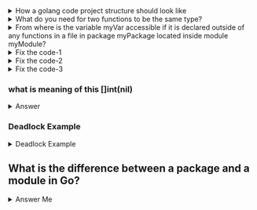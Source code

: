 <details>
<summary>How a golang code project structure should look like</summary>

## How a golang code project structure should look like

In Go, the recommended location for your Go source code is within the Go workspace. The Go workspace typically has the following directory structure:

```lua
GOPATH/
|-- bin/
|-- pkg/
|-- src/
    |-- github.com/
        |-- yourusername/
            |-- yourproject/
                |-- main.go
```
Here:

- GOPATH is an environment variable that points to the root of your workspace.
- bin/ contains the executable binaries.
- pkg/ contains package objects.
- src/ contains your source code.

Each project you work on should have its own folder under src/. In the example above, yourusername represents your GitHub username, and yourproject is the name of your Go project.

However, starting from Go 1.11, you have the option to work outside the traditional workspace by using Go modules. With Go modules, you can place your code in any directory, and Go will manage dependencies for you.

Here is an example of a project structure using Go modules:

```lua
myproject/
|-- go.mod
|-- go.sum
|-- main.go
|-- greetings/
    |-- greetings.go
```

In this structure:

- go.mod and go.sum are files created and managed by Go modules.
- main.go is your main program.
- greetings/ is a package that you might create.

To create a Go module, you can run the following command inside your project directory:

```bash
go mod init myproject
```

This will initialize a Go module for your project.

Remember, Go is flexible, and you have the freedom to organize your code the way that makes sense for your project. The Go module approach provides more flexibility in terms of project organization and dependency management.

### How can you tell Go to import a package from a different location?

In Go, you can use the import statement to import packages from different locations. By default, Go imports packages from the Go module specified in the go.mod file or from the standard library. However, you can specify a different import path for a package if it is hosted in a different location (e.g., a different repository or a custom server).

To import a package from a different location, you need to provide the full import path in your source code. The import path is a unique identifier for a package that includes the module name and the path within the module where the package is located.

Here's the general syntax:

```go
import "module/path/package"
``
Here's an example:

```go
// Importing a package from a different location
import "github.com/example/mylibrary/mypackage"
```
In this example, github.com/example/mylibrary is the module path, and mypackage is the path within the module where the package is located.

If the package is not part of a Go module, you can use the full URL of the repository:

```go
// Importing a package from a GitHub repository
import "github.com/example/mylibrary/mypackage"
```
</details>


<details>
    <summary>What do you need for two functions to be the same type?</summary>
    
In Go, for two functions to be considered the same type, they must have the same parameter types, the same return types, and the same names for corresponding parameters (if named parameters are used). The function signatures, which include the parameter and return types, need to match exactly.

Here's an example:
```golang
package main

import "fmt"

// Function1 has the same type as Function2
func Function1(a int, b string) {
    fmt.Println("Function1:", a, b)
}

func Function2(x int, y string) {
    fmt.Println("Function2:", x, y)
}

func main() {
    // Both function variables have the same type
    var f1 func(int, string) = Function1
    var f2 func(int, string) = Function2

    f1(42, "hello")
    f2(42, "world")
}
```
</details>

<details>
    <summary>From where is the variable myVar accessible if it is declared outside of any functions in a file in package myPackage located inside module myModule?</summary>
    
In Go, when a variable is declared outside of any functions within a file in a package, it becomes a package-level variable. The accessibility of a package-level variable depends on its identifier's casing (uppercase or lowercase).

## Here are the rules:

### Uppercase (exported) identifier:

If the variable name starts with an uppercase letter (e.g., MyVar), it is considered an exported identifier and is accessible from outside the package.
```go
// mypackage/mypackage.go
package mypackage

var MyVar int = 42
```

```go
// main.go
package main

import "mypackage"

func main() {
    value := mypackage.MyVar
    // You can access MyVar from outside the package because it is uppercase
    println(value)
}
```

### Lowercase identifier:

If the variable name starts with a lowercase letter (e.g., myVar), it is considered unexported and is only accessible within the same package.

```go
// mypackage/mypackage.go
package mypackage

var myVar int = 42
```

```go
// main.go
package main

import "mypackage"

func main() {
    // This would result in a compilation error
    value := mypackage.myVar
    println(value)
}
```
So, the accessibility of MyVar or myVar depends on whether the first letter of the identifier is uppercase (exported) or lowercase (unexported) and whether it is being accessed from within or outside the package.
</details>


<details>
    <summary> Fix the code-1 </summary>
    
```go
type Point struct {
  x int
  y int
}
 
func main() {
  data := []byte(`{"x":1, "y": 2}`)
  var p Point
  if err := json.Unmarshal(data, &p); err != nil {
    fmt.Println("error: ", err)
  } else {
    fmt.Println(p)
  }
}

This code printed {0, 0}. How can you fix it?
```

The issue with the provided code is related to the visibility of the fields in the Point struct. In Go, fields with a lowercase initial letter (e.g., x and y) are unexported and not accessible outside the package where the struct is defined.

```go
package main

import (
	"encoding/json"
	"fmt"
)

type Point struct {
	X int `json:"x"`
	Y int `json:"y"`
}

func main() {
	data := []byte(`{"x":1, "y": 2}`)
	var p Point

	if err := json.Unmarshal(data, &p); err != nil {
		fmt.Println("error:", err)
	} else {
		fmt.Println(p)
	}
}
```
    
</details>

<details>
	<summary>Fix the code-2</summary>
	What will be printed in this code?

```go
var stocks map[string]float64 // stock -> price
price := stocks["MSFT"]
fmt.Printf("%f\n", price)
```
       
The provided code will result in a runtime panic. This is because the stocks map is declared but not initialized before attempting to access the value associated with the key "MSFT".

In Go, a map is a reference type, and it must be initialized before use. The zero value of a map is nil, and attempting to access a key in a nil map results in a runtime panic.

To fix this issue, you need to initialize the stocks map before attempting to access its values. Here's an example:

```go
package main

import "fmt"

func main() {
    var stocks map[string]float64 // stock -> price

    // Initialize the map before using it
    stocks = make(map[string]float64)

    // Accessing the value for the key "MSFT"
    price := stocks["MSFT"]
    fmt.Printf("%f\n", price)
}
```
</details>

<details>
	<summary>Fix the code-3</summary>

Given the definition of worker below, what is the right syntax to start a goroutine that will call worker and send the result to a channel named ch?

func worker(m Message) Result

```go
package main

import "fmt"

type Message struct {
	Text string
}

type Result struct {
	ResultText string
}

func worker(m Message) Result {
	// Some processing...
	return Result{ResultText: "Processed: " + m.Text}
}

func main() {
	// Create a channel
	ch := make(chan Result)

	// Create a Message
	message := Message{Text: "Hello, World!"}

	// Start a goroutine to call worker and send the result to the channel
	go func() {
		result := worker(message)
		ch <- result
		close(ch) // Close the channel when done sending
	}()

	// Retrieve the result from the channel
	result := <-ch
	fmt.Println(result.ResultText)
}
```
</details>

### what is meaning of this []int(nil) 
<details>
	<Summary>Answer</Summary>
nil is the zero value for reference types in Go (pointers, slices, maps, channels, and interfaces).
[]int(nil) explicitly converts nil to a slice of type []int. This ensures that the type of the slice is clear, even though the slice itself is nil.

## Why Use []int(nil)?

- To initialize a nil slice explicitly.
- To reset a slice to its nil value.
- To create a slice with a specific type without allocating memory.

## Usage Examples:
### 1. Resetting a Slice:

```go
var slice []int = []int{1, 2, 3}
fmt.Println(slice) // Output: [1 2 3]

// Reset the slice to nil
slice = []int(nil)
fmt.Println(slice) // Output: []
fmt.Println(slice == nil) // Output: true
```
Here, []int(nil) explicitly sets slice to a nil slice of type []int.

### 2. Deep Copy of a Slice:
The expression append([]int(nil), originalSlice...) is a common idiom for creating a deep copy of a slice:

[]int(nil) creates a new empty slice of type []int without any underlying array.
append([]int(nil), originalSlice...) copies all elements of originalSlice into a new slice.
Example:

```go
original := []int{1, 2, 3}

// Create a deep copy
copy := append([]int(nil), original...)
copy[0] = 99

fmt.Println("Original:", original) // Output: Original: [1 2 3]
fmt.Println("Copy:", copy)         // Output: Copy: [99 2 3]
```
Here, modifying copy does not affect original because append creates a new underlying array for the new slice.

![image](https://github.com/user-attachments/assets/e3606c8a-662a-4dc1-bf3b-1f264b81d3e9)

</details>

### Deadlock Example
<details>
	<summary>Deadlock Example</summary>
	
```go
package main
import (
	"fmt"
	"sync"
)
func main() {
	tasks := make(chan int)
	var wg sync.WaitGroup

	// Start a consumer
	wg.Add(1)
	go func() {
		defer wg.Done()
		for task := range tasks {
			fmt.Println("Processing task:", task)
		}
		fmt.Println("Consumer done")
	}()

	// Producer sends tasks
	tasks <- 1
	tasks <- 2
	// Producer waits for the consumer to finish
	wg.Wait() // Deadlock! Channel is not closed, consumer waits forever.
	close(tasks)
}
```
#### Why Deadlock Happens
- The consumer is stuck waiting for more tasks because the channel isn't closed.
- The producer is stuck waiting for the consumer to finish because wg.Wait() is called before close(tasks).

#### Fix
Move close(tasks) before wg.Wait():

```go
close(tasks) // Signal no more tasks
wg.Wait()    // Wait for the consumer to finish
```
This ensures the consumer can exit its loop and the program proceeds without deadlock.
</details>

## What is the difference between a package and a module in Go?
<details>
	<summary>Answer Me </summary>

### Package
- Definition: A package is a way to organize and group related Go source files.
- Purpose: Provides modularity and reusability within a Go project.

#### Characteristics:

A package is defined by a directory containing .go source files with the same package declaration at the top of each file.
Packages are the primary unit of code reuse in Go.
Each package has a name, and it is used to control visibility (e.g., exported functions, types, and variables start with an uppercase letter).
The standard library consists of many built-in packages like fmt, net/http, etc.
Example:

```go
// math.go
package math

func Add(a, b int) int {
    return a + b
}
```

👉 Usage:

```go
Copy code
import "math"

func main() {
    result := math.Add(2, 3)
    fmt.Println(result) // Outputs: 5
}
```

### Module
- Definition: A module is a collection of related packages with versioning and dependency management.
- Purpose: Facilitates dependency management and enables sharing and versioning of packages across projects.

#### Characteristics:
- Introduced in Go 1.11 as part of Go's module system.
- Defined by a go.mod file at the root of the module directory.
- Specifies the module's path (often a repository URL) and tracks dependencies and their versions.

Example: A go.mod file might look like this:

```go
module github.com/user/myproject

go 1.20

require (
    github.com/sirupsen/logrus v1.8.1
)
```

👉 Usage:

Modules enable you to download and manage dependencies using commands like:

```bash
go mod init    # Initialize a new module
go mod tidy    # Add missing and remove unused dependencies
go get         # Add or update dependencies
```

![image](https://github.com/user-attachments/assets/4d99ed48-c592-4c28-8d4a-837a4982ec6f)

</details>



